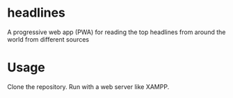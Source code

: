 # headlines
A progressive web app (PWA) for reading the top headlines from around the world from different sources

# Usage
Clone the repository.
Run with a web server like XAMPP.
